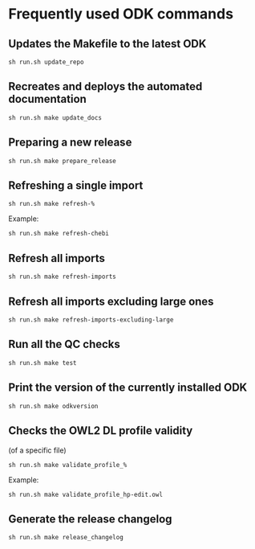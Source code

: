 # Frequently used ODK commands

## Updates the Makefile to the latest ODK

```
sh run.sh update_repo 
```

## Recreates and deploys the automated documentation

```
sh run.sh make update_docs
```

## Preparing a new release

```
sh run.sh make prepare_release
```

## Refreshing a single import

```
sh run.sh make refresh-%
```

Example:

```
sh run.sh make refresh-chebi
```

## Refresh all imports

```
sh run.sh make refresh-imports 
```

## Refresh all imports excluding large ones

```
sh run.sh make refresh-imports-excluding-large
```

## Run all the QC checks

```
sh run.sh make test
```

## Print the version of the currently installed ODK

```
sh run.sh make odkversion
```

## Checks the OWL2 DL profile validity

(of a specific file)

```
sh run.sh make validate_profile_% 
```
Example:

```
sh run.sh make validate_profile_hp-edit.owl
```
## Generate the release changelog

```
sh run.sh make release_changelog
```